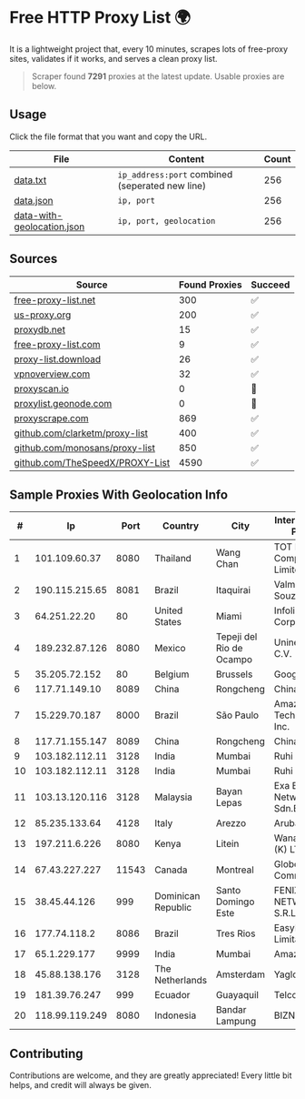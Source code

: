 
# Free HTTP Proxy List 🌍

It is a lightweight project that, every 10 minutes, scrapes lots of free-proxy sites, validates if it works, and serves a clean proxy list.


> Scraper found **7291** proxies at the latest update. Usable proxies are below.

## Usage

Click the file format that you want and copy the URL.


|File|Content|Count|
|----|-------|-----|
|[data.txt](https://raw.githubusercontent.com/themiralay/Proxy-List-World/master/data.txt)|`ip_address:port` combined (seperated new line)|256|
|[data.json](https://raw.githubusercontent.com/themiralay/Proxy-List-World/master/data.json)|`ip, port`|256|
|[data-with-geolocation.json](https://raw.githubusercontent.com/themiralay/Proxy-List-World/master/data-with-geolocation.json)|`ip, port, geolocation`|256|

## Sources

|Source|Found Proxies|Succeed|
|------|-------------|-------|
|[free-proxy-list.net](https://free-proxy-list.net)|300|✅|
|[us-proxy.org](https://www.us-proxy.org)|200|✅|
|[proxydb.net](http://proxydb.net)|15|✅|
|[free-proxy-list.com](https://free-proxy-list.com/?page=&port=&type%5B%5D=http&type%5B%5D=https&up_time=0&search=Search)|9|✅|
|[proxy-list.download](https://www.proxy-list.download/HTTP)|26|✅|
|[vpnoverview.com](https://vpnoverview.com/privacy/anonymous-browsing/free-proxy-servers)|32|✅|
|[proxyscan.io](https://www.proxyscan.io)|0|🚫|
|[proxylist.geonode.com](https://proxylist.geonode.com/api/proxy-list?limit=300&page=1&sort_by=lastChecked&sort_type=desc&protocols=http,https)|0|🚫|
|[proxyscrape.com](https://api.proxyscrape.com/v2/?request=displayproxies&protocol=http&timeout=10000&country=all&ssl=all&anonymity=all)|869|✅|
|[github.com/clarketm/proxy-list](https://raw.githubusercontent.com/clarketm/proxy-list/master/proxy-list-raw.txt)|400|✅|
|[github.com/monosans/proxy-list](https://raw.githubusercontent.com/monosans/proxy-list/main/proxies/http.txt)|850|✅|
|[github.com/TheSpeedX/PROXY-List](https://raw.githubusercontent.com/TheSpeedX/PROXY-List/master/http.txt)|4590|✅|


## Sample Proxies With Geolocation Info

|#|Ip|Port|Country|City|Internet Service Provider|
|-|--|----|-------|----|-------------------------|
|1|101.109.60.37|8080|Thailand|Wang Chan|TOT Public Company Limited|
|2|190.115.215.65|8081|Brazil|Itaquirai|Valmir Lopes De Souza|
|3|64.251.22.20|80|United States|Miami|Infolink Global Corporation|
|4|189.232.87.126|8080|Mexico|Tepeji del Rio de Ocampo|Uninet S.A. de C.V.|
|5|35.205.72.152|80|Belgium|Brussels|Google LLC|
|6|117.71.149.10|8089|China|Rongcheng|Chinanet|
|7|15.229.70.187|8000|Brazil|São Paulo|Amazon Technologies Inc.|
|8|117.71.155.147|8089|China|Rongcheng|Chinanet|
|9|103.182.112.11|3128|India|Mumbai|Ruhi Infotech|
|10|103.182.112.11|3128|India|Mumbai|Ruhi Infotech|
|11|103.13.120.116|3128|Malaysia|Bayan Lepas|Exa Bytes Network Sdn.Bhd.|
|12|85.235.133.64|4128|Italy|Arezzo|Aruba S.p.A.|
|13|197.211.6.226|8080|Kenya|Litein|Wananchi Group (K) LTD|
|14|67.43.227.227|11543|Canada|Montreal|GloboTech Communications|
|15|38.45.44.126|999|Dominican Republic|Santo Domingo Este|FENIX NETWORKS, S.R.L.|
|16|177.74.118.2|8086|Brazil|Tres Rios|EasyNet Work Limitada|
|17|65.1.229.177|9999|India|Mumbai|Amazon.com|
|18|45.88.138.176|3128|The Netherlands|Amsterdam|Yaglom Labs Ltd|
|19|181.39.76.247|999|Ecuador|Guayaquil|Telconet S.A|
|20|118.99.119.249|8080|Indonesia|Bandar Lampung|BIZNET|



## Contributing

Contributions are welcome, and they are greatly appreciated! Every
little bit helps, and credit will always be given.

